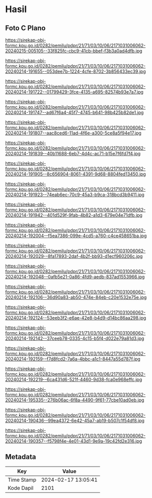 # Hasil

## Foto C Plano

https://sirekap-obj-formc.kpu.go.id/0282/pemilu/pdpr/21/71/03/10/06/2171031006062-20240215-005105--33f825fc-cbc9-41cb-bbef-f3b3a0ad4dfb.jpg

https://sirekap-obj-formc.kpu.go.id/0282/pemilu/pdpr/21/71/03/10/06/2171031006062-20240214-191655--053dee7b-1224-4cfe-8702-3b856433ec39.jpg

https://sirekap-obj-formc.kpu.go.id/0282/pemilu/pdpr/21/71/03/10/06/2171031006062-20240214-191722--01799429-3fce-4135-a695-82574b93e7a7.jpg

https://sirekap-obj-formc.kpu.go.id/0282/pemilu/pdpr/21/71/03/10/06/2171031006062-20240214-191747--ad67f6a4-45f7-4745-b641-98b425b82de1.jpg

https://sirekap-obj-formc.kpu.go.id/0282/pemilu/pdpr/21/71/03/10/06/2171031006062-20240214-191807--aac8ced6-11ad-4f6e-a300-5ce8a5f94e17.jpg

https://sirekap-obj-formc.kpu.go.id/0282/pemilu/pdpr/21/71/03/10/06/2171031006062-20240214-191839--40b11688-6eb7-4d4c-ac71-b15e7f6fd7f4.jpg

https://sirekap-obj-formc.kpu.go.id/0282/pemilu/pdpr/21/71/03/10/06/2171031006062-20240214-191905--8c656904-8061-4391-9d68-8804fed13450.jpg

https://sirekap-obj-formc.kpu.go.id/0282/pemilu/pdpr/21/71/03/10/06/2171031006062-20240214-191923--74eab6ec-70c9-45a3-b9ca-318bcd3b9411.jpg

https://sirekap-obj-formc.kpu.go.id/0282/pemilu/pdpr/21/71/03/10/06/2171031006062-20240214-191942--401d529f-9fab-4b82-a1d3-679e04e71dfb.jpg

https://sirekap-obj-formc.kpu.go.id/0282/pemilu/pdpr/21/71/03/10/06/2171031006062-20240214-192004--f5ea7386-099e-4cd5-a760-c4ce458651ba.jpg

https://sirekap-obj-formc.kpu.go.id/0282/pemilu/pdpr/21/71/03/10/06/2171031006062-20240214-192029--8fa17893-2daf-4b2f-bb93-d1ecf960206c.jpg

https://sirekap-obj-formc.kpu.go.id/0282/pemilu/pdpr/21/71/03/10/06/2171031006062-20240214-192048--0afb5e21-0a86-4fd9-aedb-837ad1553966.jpg

https://sirekap-obj-formc.kpu.go.id/0282/pemilu/pdpr/21/71/03/10/06/2171031006062-20240214-192106--36d90a83-ab50-474e-84eb-c20e1532e75e.jpg

https://sirekap-obj-formc.kpu.go.id/0282/pemilu/pdpr/21/71/03/10/06/2171031006062-20240214-192124--53eeb3f2-e6ae-42e8-b4d9-d14bc86aa298.jpg

https://sirekap-obj-formc.kpu.go.id/0282/pemilu/pdpr/21/71/03/10/06/2171031006062-20240214-192142--37ceeb78-0335-4c15-b5f4-d022e79a81d3.jpg

https://sirekap-obj-formc.kpu.go.id/0282/pemilu/pdpr/21/71/03/10/06/2171031006062-20240214-192159--f7d8fcd2-7a6a-4bbc-a1c1-8447a55d787f.jpg

https://sirekap-obj-formc.kpu.go.id/0282/pemilu/pdpr/21/71/03/10/06/2171031006062-20240214-192219--6ca431d6-521f-4460-9d38-fca0e968effc.jpg

https://sirekap-obj-formc.kpu.go.id/0282/pemilu/pdpr/21/71/03/10/06/2171031006062-20240214-195335--276b06ac-6f8a-4490-9f61-77cbe10ad0eb.jpg

https://sirekap-obj-formc.kpu.go.id/0282/pemilu/pdpr/21/71/03/10/06/2171031006062-20240214-190436--99ea4372-6e42-45a7-ab19-b507c1f54df8.jpg

https://sirekap-obj-formc.kpu.go.id/0282/pemilu/pdpr/21/71/03/10/06/2171031006062-20240214-190357--f5798f4e-4e01-43d1-9e9a-19c42fd2e316.jpg


## Metadata

| Key        | Value               |
| ---------- | ------------------- |
| Time Stamp | 2024-02-17 13:05:41 |
| Kode Dapil | 2101                |




